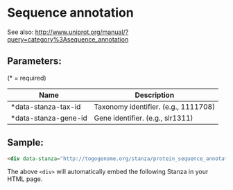 Sequence annotation
===========================

See also: http://www.uniprot.org/manual/?query=category%3Asequence_annotation

## Parameters:

(* = required)

| Name                 | Description                          |
|----------------------|--------------------------------------|
| *data-stanza-tax-id  | Taxonomy identifier. (e.g., 1111708) |
| *data-stanza-gene-id | Gene identifier. (e.g., slr1311)     |

## Sample:

```html
<div data-stanza="http://togogenome.org/stanza/protein_sequence_annotation" data-stanza-tax-id="1111708" data-stanza-gene-id="slr1311"></div>
```

The above `<div>` will automatically embed the following Stanza in your HTML page.

<div data-stanza="http://togogenome.org/stanza/protein_sequence_annotation" data-stanza-tax-id="1111708" data-stanza-gene-id="slr1311"></div>

